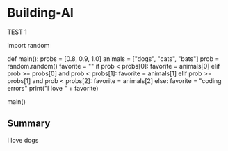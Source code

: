 # Building-AI
TEST 1

import random

def main():
    probs = [0.8, 0.9, 1.0]
    animals = ["dogs", "cats", "bats"]
    prob = random.random()
    favorite = ""
    if prob < probs[0]:
        favorite = animals[0]
    elif prob >= probs[0] and prob < probs[1]:
        favorite = animals[1]
    elif prob >= probs[1] and prob < probs[2]:
        favorite = animals[2]
    else:
        favorite = "coding errors"
    print("I love " + favorite) 

main()

## Summary
I love dogs
